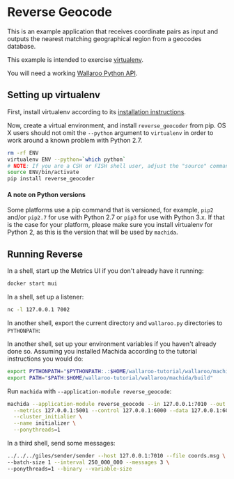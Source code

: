 # Reverse Geocode

This is an example application that receives coordinate pairs as input and outputs the
nearest matching geographical region from a geocodes database.

This example is intended to exercise [virtualenv](https://virtualenv.pypa.io/en/stable/).

You will need a working [Wallaroo Python API](/book/python/intro.md).

## Setting up virtualenv

First, install virtualenv according to its [installation instructions](https://virtualenv.pypa.io/en/stable/installation/).

Now, create a virtual environment, and install `reverse_geocoder` from pip.
OS X users should not omit the `--python` argument to `virtualenv` in order to work around a known problem with Python 2.7.

```bash
rm -rf ENV
virtualenv ENV --python=`which python`
# NOTE: If you are a CSH or FISH shell user, adjust the "source" command below
source ENV/bin/activate
pip install reverse_geocoder
```

#### A note on Python versions
Some platforms use a pip command that is versioned, for example, `pip2` and/or `pip2.7` for use with Python 2.7 or `pip3` for use with Python 3.x. If that is the case for your platform, please make sure you install virtualenv for Python 2, as this is the version that will be used by `machida`.

## Running Reverse

In a shell, start up the Metrics UI if you don't already have it running:

```bash
docker start mui
```

In a shell, set up a listener:

```bash
nc -l 127.0.0.1 7002
```

In another shell, export the current directory and `wallaroo.py` directories to `PYTHONPATH`:

In another shell, set up your environment variables if you haven't already done so. Assuming you installed Machida according to the tutorial instructions you would do:

```bash
export PYTHONPATH="$PYTHONPATH:.:$HOME/wallaroo-tutorial/wallaroo/machida"
export PATH="$PATH:$HOME/wallaroo-tutorial/wallaroo/machida/build"
```

Run `machida` with `--application-module reverse_geocode`:

```bash
machida --application-module reverse_geocode --in 127.0.0.1:7010 --out 127.0.0.1:7002 \
  --metrics 127.0.0.1:5001 --control 127.0.0.1:6000 --data 127.0.0.1:6001 \
  --cluster_initialier \
  --name initializer \
  --ponythreads=1
```

In a third shell, send some messages:

```bash
../../../giles/sender/sender --host 127.0.0.1:7010 --file coords.msg \
--batch-size 1 --interval 250_000_000 --messages 3 \
--ponythreads=1 --binary --variable-size
```
